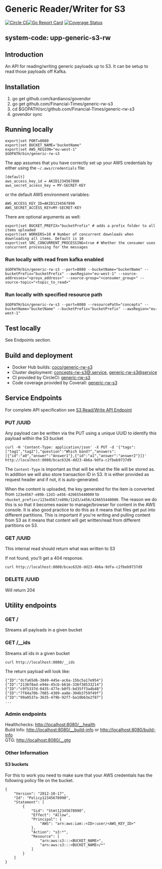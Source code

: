 # Generic Reader/Writer for S3 

[![Circle CI](https://circleci.com/gh/Financial-Times/generic-rw-s3.svg?style=shield)](https://circleci.com/gh/Financial-Times/generic-rw-s3)[![Go Report Card](https://goreportcard.com/badge/github.com/Financial-Times/generic-rw-s3)](https://goreportcard.com/report/github.com/Financial-Times/generic-rw-s3) [![Coverage Status](https://coveralls.io/repos/github/Financial-Times/generic-rw-s3/badge.svg)](https://coveralls.io/github/Financial-Times/generic-rw-s3)
 
## system-code: upp-generic-s3-rw
## Introduction
An API for reading/writing generic payloads up to S3. It can be setup to read those payloads off Kafka.

## Installation

1. go get github.com/kardianos/govendor
2. go get github.com/Financial-Times/generic-rw-s3
3. cd $GOPATH/src/github.com/Financial-Times/generic-rw-s3
4. govendor sync


## Running locally

```
export|set PORT=8080
export|set BUCKET_NAME='bucketName"
export|set AWS_REGION="eu-west-1"
$GOPATH/bin/generic-rw-s3
```
The app assumes that you have correctly set up your AWS credentials by either using the `~/.aws/credentials` file:

```
[default]
aws_access_key_id = AKID1234567890
aws_secret_access_key = MY-SECRET-KEY
```

or the default AWS environment variables:

```
AWS_ACCESS_KEY_ID=AKID1234567890
AWS_SECRET_ACCESS_KEY=MY-SECRET-KEY
```

There are optional arguments as well:
```
export|set BUCKET_PREFIX="bucketPrefix" # adds a prefix folder to all items uploaded
export|set WORKERS=10 # Number of concurrent downloads when downloading all items. Default is 10
export|set SRC_CONCURRENT_PROCESSING=true # Whether the consumer uses concurrent processing for the messages
```

### Run locally with read from kafka enabled
`$GOPATH/bin/generic-rw-s3 --port=8080 --bucketName="bucketName" --bucketPrefix="bucketPrefix" --awsRegion="eu-west-1" --source-addresses="<proyx_address>" --source-group="<consumer_group>" --source-topic="<topic_to_read>"`

### Run locally with specified resource path
`$GOPATH/bin/generic-rw-s3 --port=8080 --resourcePath="concepts" --bucketName="bucketName" --bucketPrefix="bucketPrefix" --awsRegion="eu-west-1"`

## Test locally
See Endpoints section.

## Build and deployment
* Docker Hub builds: [coco/generic-rw-s3](https://hub.docker.com/r/coco/generic-rw-s3/)
* Cluster deployment:  [concepts-rw-s3@.service](https://github.com/Financial-Times/pub-service-files), [generic-rw-s3@service](https://github.com/Financial-Times/up-service-files)
* CI provided by CircleCI: [generic-rw-s3](https://circleci.com/gh/Financial-Times/generic-rw-s3)
* Code coverage provided by Coverall: [generic-rw-s3](https://coveralls.io/github/Financial-Times/generic-rw-s3)

## Service Endpoints
For complete API specification see [S3 Read/Write API Endpoint](https://docs.google.com/document/d/1Ck-o0Le9cXOfm-aVjiGmOT7ZTB5W5fDTsPqGkhzfa-U/edit#)

### PUT /UUID

Any payload can be written via the PUT using a unique UUID to identify this payload within the S3 bucket

```
curl -H 'Content-Type: application/json' -X PUT -d '{"tags":["tag1","tag2"],"question":"Which band?","answers":[{"id":"a0","answer":"Answer1"},{"id":"a1","answer":"answer2"}]}' http://localhost:8080/bcac6326-dd23-4b6a-9dfa-c2fbeb9737d9
```

The `Content-Type` is important as that will be what the file will be stored as.
In addition we will also store transaction ID in S3. It is either provided as request header and if not, it is auto-generated.

When the content is uploaded, the key generated for the item is converted from 
`123e4567-e89b-12d3-a456-426655440000` to `<bucket_prefix>/123e4567/e89b/12d3/a456/426655440000`. 
The reason we do this is so that it becomes easier to manage/browser for content in the AWS console. 
It is also good practice to do this as it means that files get put into different partitions. 
This is important if you're writing and pulling content from S3 as it means that content will get written/read from different partitions on S3.

### GET /UUID
This internal read should return what was written to S3

If not found, you'll get a 404 response.

```
curl http://localhost:8080/bcac6326-dd23-4b6a-9dfa-c2fbeb9737d9
```

### DELETE /UUID
Will return 204

## Utility endpoints

### GET /
Streams all payloads in a given bucket

### GET /__ids
Streams all ids in a given bucket

```
curl http://localhost:8080/__ids
```

The return payload will look like:

```
{"ID":"dcfa65d6-3849-445e-ac6a-15bc5a17e954"}
{"ID":"2136f8ad-e94e-45cb-b616-336f38533214"}
{"ID":"c9f5337d-0435-477e-b0f5-bd35ff3a4b48"}
{"ID":"7f84a70b-7085-4309-aa8e-304b3759f49f"}
{"ID":"99a0537a-3635-479b-92f7-ba10b63e2f87"}
...
```

### Admin endpoints

Healthchecks: [http://localhost:8080/__health](http://localhost:8080/__health)  
Build Info: [http://localhost:8080/__build-info](http://localhost:8080/build-info) or [http://localhost:8080/build-info](http://localhost:8080/__build-info)   
GTG: [http://localhost:8080/__gtg](http://localhost:8080/__gtg) 


### Other Information

#### S3 buckets

For this to work you need to make sure that your AWS credentials has the following policy file on the bucket.
```
{
	"Version": "2012-10-17",
	"Id": "Policy12345678990",
	"Statement": [
		{
			"Sid": "Stmt12345678990",
			"Effect": "Allow",
			"Principal": {
				"AWS": "arn:aws:iam::<ID>:user/<AWS_KEY_ID>"
			},
			"Action": "s3:*",
			"Resource": [
				"arn:aws:s3:::<BUCKET_NAME>",
				"arn:aws:s3:::<BUCKET_NAME>/*"
			]
		}
	]
}
```
